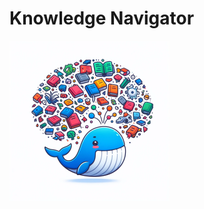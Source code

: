 # Knowledge Navigator

<img src=./Navigator/images/whale3.png width="256" height="256" alt="Knowledge Navigator" title="Knowledge Navigator">
